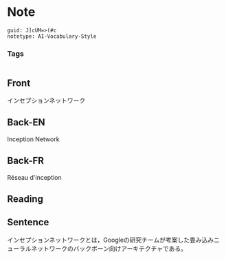# Note
```
guid: J]cUM=>(#c
notetype: AI-Vocabulary-Style
```

### Tags
```
```

## Front
インセプションネットワーク

## Back-EN
Inception Network

## Back-FR
Réseau d'inception

## Reading


## Sentence
インセプションネットワークとは，Googleの研究チームが考案した畳み込みニューラルネットワークのバックボーン向けアーキテクチャである。
